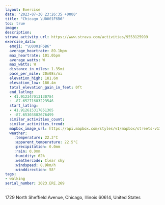 ```yaml
---
layout: Exercise
date: '2023-07-30 23:26:35 +0000'
title: "Chicago \U0001F6B6"
toc: true
image:
description:
strava_activity_url: https://www.strava.com/activities/9553125999
exercise_data:
  emoji: "\U0001F6B6"
  average_heartrate: 89.1bpm
  max_heartrate: 101.0bpm
  average_watts: W
  max_watts: W
  distance_in_miles: 1.35mi
  pace_per_mile: 20m08s/mi
  elevation_high: 181.6m
  elevation_low: 180.4m
  total_elevation_gain_in_feet: 0ft
  end_latlng:
  - 41.912347013130784
  - -87.65271683223546
  start_latlng:
  - 41.912615317851305
  - -87.65303802676499
  similar_activities_count:
  similar_activities_trend:
  mapbox_image_url: https://api.mapbox.com/styles/v1/mapbox/streets-v11/static/path-5+787af2-1.0(wly~Fpp~uO%7B%5Eb%40Y%3FKCGEGWGqA%3FqADSJMPG%60%40CzFGZ%40PDp%40I%7C%5B_%40),pin-s-s+e5b22e(-87.65209,41.91452),pin-s-f+89ae00(-87.65084,41.91320999999999)/auto/800x800?access_token=pk.eyJ1Ijoiam9zaGJlY2ttYW4iLCJhIjoiY205eWR2aDd1MWZ6djJrbXc4a3M0bWZleiJ9.XiG9OWkNcZk2QzjJbxLB4A
  weather:
    :temperature: 22.3°C
    :apparent_temperature: 22.5°C
    :precipitation: 0.0mm
    :rain: 0.0mm
    :humidity: 62%
    :weathercode: Clear sky
    :windspeed: 8.9km/h
    :winddirection: 58°
tags:
- walking
serial_number: 2023.ERE.269
---
```

1729 North Sheffield Avenue, Chicago, Illinois 60614, United States
